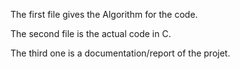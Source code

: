The first file gives the Algorithm for the code.

The second file is the actual code in C.

The third one is a documentation/report of the projet.
